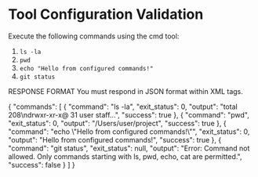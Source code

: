 # Tool Configuration Validation

Execute the following commands using the cmd tool:

1. `ls -la`
2. `pwd`
3. `echo "Hello from configured commands!"`
4. `git status`

RESPONSE FORMAT
You must respond in JSON format within <json> XML tags.

<json>
{
  "commands": [
    {
      "command": "ls -la",
      "exit_status": 0,
      "output": "total 208\ndrwxr-xr-x@ 31 user  staff...",
      "success": true
    },
    {
      "command": "pwd",
      "exit_status": 0,
      "output": "/Users/user/project",
      "success": true
    },
    {
      "command": "echo \"Hello from configured commands!\"",
      "exit_status": 0,
      "output": "Hello from configured commands!",
      "success": true
    },
    {
      "command": "git status",
      "exit_status": null,
      "output": "Error: Command not allowed. Only commands starting with ls, pwd, echo, cat are permitted.",
      "success": false
    }
  ]
}
</json>

